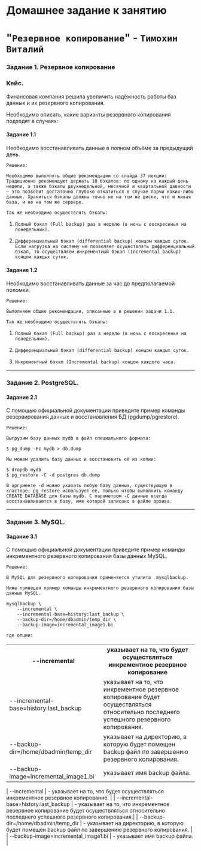 # Домашнее задание к занятию 
# "`Резервное копирование`" - `Тимохин Виталий`

### Задание 1. Резервное копирование

### Кейс.
Финансовая компания решила увеличить надёжность работы баз данных и их резервного копирования.

Необходимо описать, какие варианты резервного копирования подходят в случаях:

#### Задание 1.1

Необходимо восстанавливать данные в полном объёме за предыдущий день.

`Решение:`

`Необходимо выполнять общие рекомендации со слайда 37 лекции:`  
`Традиционно рекомендуют держать 10 бэкапов: по одному на каждый день недели, а также бэкапы двухнедельной, месячной и квартальной давности — это позволит достаточно глубоко откатиться в случае порчи каких-либо данных. Храниться бэкапы должны точно не на том же диске, что и живая база, и не на том же сервере.`

`Так же необходимо осуществлять бэкапы:`

1. `Полный бэкап (Full backup) раз в неделю (в ночь с воскресенья на понедельник).`

2. `Дифференциальный бэкап (differential backup) концом каждых суток. Если нагрузка на систему не позволяет осуществлять дифференциальный бэкап, то осуществляем инкрементный бэкап (Incremental backup) концом каждых суток.`

#### Задание 1.2 

Необходимо восстанавливать данные за час до предполагаемой поломки.

`Решение:`

`Выполняем общие рекомендации, описанные в в решении задачи 1.1.`

`Так же необходимо осуществлять бэкапы:`

1. `Полный бэкап (Full backup) раз в неделю (в ночь с воскресенья на понедельник).`

2. `Дифференциальный бэкап (differential backup) концом каждых суток.`

3. `Инкрементный бэкап (Incremental backup) концом каждого часа.`

---

### Задание 2. PostgreSQL.

#### Задание 2.1

С помощью официальной документации приведите пример команды резервирования данных и восстановления БД (pgdump/pgrestore).

`Решение:`

`Выгрузим базу данных mydb в файл специального формата:`

```
$ pg_dump -Fc mydb > db.dump
```

`Мы можем удалить базу данных и восстановить её из копии:`

```
$ dropdb mydb
$ pg_restore -C -d postgres db.dump
```

`В аргументе -d можно указать любую базу данных, существующую в кластере; pg_restore использует её, только чтобы выполнить команду CREATE DATABASE для базы mydb. С параметром -C данные всегда восстанавливаются в базу, имя которой записано в файле архива.`

---

### Задание 3. MySQL.

#### Задание 3.1
С помощью официальной документации приведите пример команды инкрементного резервного копирования базы данных MySQL.

`Решение:`

`В MySQL для резервного копирования применяется утилита  mysqlbackup.`

`Ниже приведен пример команды инкрементного резервного копирования базы данных MySQL.`

```
mysqlbackup \
	--incremental \
	--incremental-base=history:last_backup \ 
	--backup-dir=/home/dbadmin/temp_dir \
	--backup-image=incremental_image1.bi
``` 

`где опции:`

<table>
    <tr>
        <th>--incremental</th>
        <th>указывает на то, что будет осуществляться инкрементное резервное копирование</th>
    </tr>
    <tr>
        <td>--incremental-base=history:last_backup</td>
        <td>указывает на то, что инкрементное резервное копирование будет осуществляться относительно последнего успешного резервного копирования.</td>
    </tr>
    <tr>
        <td>--backup-dir=/home/dbadmin/temp_dir</td>
        <td>указывает на директорию, в которую будет помещен backup файл по завершению резервного копирования.</td>
    </tr>
    <tr>
        <td>--backup-image=incremental_image1.bi</td>
        <td>указывает имя backup файла.</td>
    </tr>
</table>

| --incremental | - указывает на то, что будет осуществляться инкрементное резервное копирование. |
| --incremental-base=history:last_backup | - указывает на то, что инкрементное резервное копирование будет осуществляться относительно последнего успешного резервного копирования.|
| --backup-dir=/home/dbadmin/temp_dir | - указывает на директорию, в которую будет помещен backup файл по завершению резервного копирования. |
| --backup-image=incremental_image1.bi | - указывает имя backup файла. |
